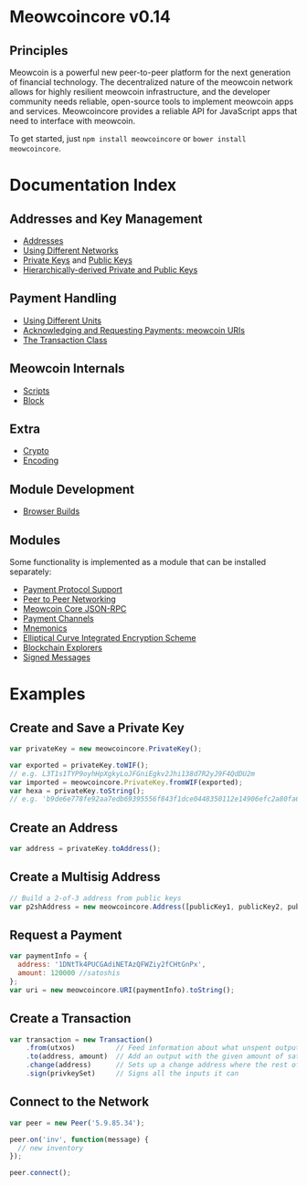 # Meowcoincore v0.14

## Principles

Meowcoin is a powerful new peer-to-peer platform for the next generation of financial technology. The decentralized nature of the meowcoin network allows for highly resilient meowcoin infrastructure, and the developer community needs reliable, open-source tools to implement meowcoin apps and services. Meowcoincore provides a reliable API for JavaScript apps that need to interface with meowcoin.

To get started, just `npm install meowcoincore` or `bower install meowcoincore`.

# Documentation Index

## Addresses and Key Management

* [Addresses](address.md)
* [Using Different Networks](networks.md)
* [Private Keys](privatekey.md) and [Public Keys](publickey.md)
* [Hierarchically-derived Private and Public Keys](hierarchical.md)

## Payment Handling
* [Using Different Units](unit.md)
* [Acknowledging and Requesting Payments: meowcoin URIs](uri.md)
* [The Transaction Class](transaction.md)

## Meowcoin Internals
* [Scripts](script.md)
* [Block](block.md)

## Extra
* [Crypto](crypto.md)
* [Encoding](encoding.md)

## Module Development
* [Browser Builds](browser.md)

## Modules

Some functionality is implemented as a module that can be installed separately:

* [Payment Protocol Support](https://github.com/rvnminers-A-and-N/meowcoincore-payment-protocol)
* [Peer to Peer Networking](https://github.com/rvnminers-A-and-N/meowcoincore-p2p)
* [Meowcoin Core JSON-RPC](https://github.com/rvnminers-A-and-N/meowcoind-rpc)
* [Payment Channels](https://github.com/rvnminers-A-and-N/meowcoincore-channel)
* [Mnemonics](https://github.com/rvnminers-A-and-N/meowcoincore-mnemonic)
* [Elliptical Curve Integrated Encryption Scheme](https://github.com/rvnminers-A-and-N/meowcoincore-ecies)
* [Blockchain Explorers](https://github.com/rvnminers-A-and-N/meowcoincore-explorers)
* [Signed Messages](https://github.com/rvnminers-A-and-N/meowcoincore-message)

# Examples

## Create and Save a Private Key

```javascript
var privateKey = new meowcoincore.PrivateKey();

var exported = privateKey.toWIF();
// e.g. L3T1s1TYP9oyhHpXgkyLoJFGniEgkv2Jhi138d7R2yJ9F4QdDU2m
var imported = meowcoincore.PrivateKey.fromWIF(exported);
var hexa = privateKey.toString();
// e.g. 'b9de6e778fe92aa7edb69395556f843f1dce0448350112e14906efc2a80fa61a'
```

## Create an Address

```javascript
var address = privateKey.toAddress();
```

## Create a Multisig Address

```javascript
// Build a 2-of-3 address from public keys
var p2shAddress = new meowcoincore.Address([publicKey1, publicKey2, publicKey3], 2);
```

## Request a Payment

```javascript
var paymentInfo = {
  address: '1DNtTk4PUCGAdiNETAzQFWZiy2fCHtGnPx',
  amount: 120000 //satoshis
};
var uri = new meowcoincore.URI(paymentInfo).toString();
```

## Create a Transaction

```javascript
var transaction = new Transaction()
    .from(utxos)          // Feed information about what unspent outputs one can use
    .to(address, amount)  // Add an output with the given amount of satoshis
    .change(address)      // Sets up a change address where the rest of the funds will go
    .sign(privkeySet)     // Signs all the inputs it can
```

## Connect to the Network

```javascript
var peer = new Peer('5.9.85.34');

peer.on('inv', function(message) {
  // new inventory
});

peer.connect();
```
